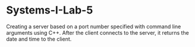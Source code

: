 # Systems-I-Lab-5
Creating a server based on a port number specified with command line arguments using C++. After the client connects to the server, it returns the date and time to the client.
